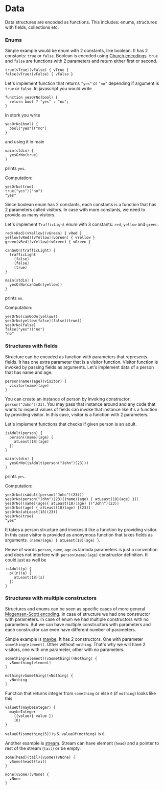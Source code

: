 # Data #

Data structures are encoded as functions. This includes: enums, structures with fields, collections etc.

### Enums ###

Simple example would be enum with 2 constants, like boolean. It has 2 constants: `true` or `false`. Boolean is encoded using [Church encodings](https://en.wikipedia.org/wiki/Church_encoding#Church_Booleans). `true` and `false` are functions with 2 parameters and return either first or second.

    true(vTrue)(vFalse) { vTrue }
    false(vTrue)(vFalse) { vFalse }


Let's implement function that returns `"yes"` or `"no"` depending if argument is `true` or `false`. In javascript you would write

    function yesOrNo(bool) {
      return bool ? "yes" : "no";
    }

In stork you write

    yesOrNo(bool) {
      bool("yes")("no")
    }

and using it in main

    main(stdin) {
      yesOrNo(true)
    }

prints `yes`.

Computation:

    yesOrNo(true)
    true("yes")("no")
    "yes"

Since boolean enum has 2 constants, each constants is a function that has 2 parameters called visitors. In case with more constants, we need to provide as many visitors.

Let's implement `TrafficLight` enum with 3 constants: `red`, `yellow` and `green`.

    red(vRed)(vYellow)(vGreen) { vRed }
    yellow(vRed)(vYellow)(vGreen) { vYellow }
    green(vRed)(vYellow)(vGreen) { vGreen }
    
    canGoOn(trafficLight) {
      trafficLight
        (false)
        (false)
        (true)
    }
    
    main(stdin) {
      yesOrNo(canGoOn(yellow))
    }

prints `no`.

Computation:

    yesOrNo(canGoOn(yellow))
    yesOrNo(yellow(false)(false)(true))
    yesOrNo(false)
    false("yes")("no")
    "no"

### Structures with fields ###

Structure can be encoded as function with parameters that represents fields. It has one extra parameter that is a visitor function. Visitor function is invoked by passing fields as arguments. Let's implement data of a person that has name and age.

    person(name)(age)(visitor) {
      visitor(name)(age)
    }

You can create an instance of person by invoking constructor: `person("John")(23)`. You may pass that instance around and any code that wants to inspect values of fields can invoke that instance like it's a function by providing visitor. In this case, visitor is a function with 2 parameters.

Let's implement functions that checks if given person is an adult.

    isAdult(person) {
      person((name)(age) {
        atLeast(18)(age)
      })
    }
    
    main(stdin) {
      yesOrNo(isAdult(person("John")(23)))
    }

prints `yes`.

Computation:

    yesOrNo(isAdult(person("John")(23)))
    yesOrNo(person("John")(23)((name)(age) { atLeast(18)(age) }))
    yesOrNo((name)(age){ atLeast(18)(age) }("John")(23))
    yesOrNo((age) { atLeast(18)(age) }(23))
    yesOrNo(atLeast(18)(23))
    yesOrNo(true)
    "yes"

It takes a person structure and invokes it like a function by providing visitor. In this case visitor is provided as anonymous function that takes fields as arguments. `(name)(age) { atLeast(18)(age) }`.

Reuse of words `person`, `name`, `age` as lambda parameters is just a convention and does not interfere with `person(name)(age)` constructor definition. It could just as well be

    isAdult(p) {
      p((n)(a) {
        atLeast(18)(a)
      })
    }

### Structures with multiple constructors ###

Structures and enums can be seen as specific cases of more general [Mogensen-Scott encoding](https://en.wikipedia.org/wiki/Mogensen%E2%80%93Scott_encoding). In case of structure we had one constructor with parameters. In case of enum we had multiple constructors with no parameters. But we can have multiple constructors with parameters and each constructor can even have different number of parameters. 

Simple example is [maybe](../core_library/lang/maybe/doc.md). It has 2 constructors. One with parameter `something(element)`. Other without `nothing`. That's why we will have 2 visitors, one with one parameter, other with no parameters.

    something(element)(vSomething)(vNothing) {
      vSomething(element)
    }
    
    nothing(vSomething)(vNothing) {
      vNothing
    }

Function that returns integer from `something` or else `0` (if `nothing`) looks like this

    valueOf(maybeInteger) {
      maybeInteger
        ((value){ value })
        (0)
    }

`valueOf(something(5))` is `5`. `valueOf(nothing)` is `0`.

Another example is [stream](../core_library/lang/stream/doc.md). Stream can have element (`head`) and a pointer to rest of the stream (`tail`) or be empty.

    some(head)(tail)(vSome)(vNone) {
      vSome(head)(tail)
    }
    
    none(vSome)(vNone) {
      vNone
    }

